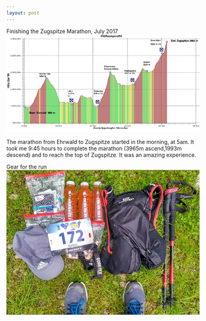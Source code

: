```yaml
---
layout: post
---
```

Finishing the Zugspitze Marathon, July 2017
<img src="/images/ZugspitzeMarathon01.png">

The marathon from Ehrwald to Zugspitze started in the morning, at 5am. It took me 9:45 hours 
to complete the marathon (3965m ascend,1993m descend) and to reach the top of Zugspitze. It was an amazing experience.

Gear for the run
<img src="/images/ZugspitzeMarathon02.jpg">
